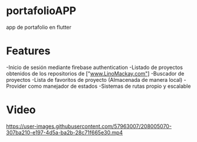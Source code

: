 # portafolioAPP
app de portafolio en flutter

# Features

-Inicio de sesión mediante firebase authentication
-Listado de proyectos obtenidos de los repositorios de ["www.LinoMackay.com"]
-Buscador de proyectos
-Lista de favoritos de proyecto (Almacenada de manera local)
-Provider como manejador de estados
-Sistemas de rutas propio y escalable

# Video

https://user-images.githubusercontent.com/57963007/208005070-307ba210-e197-4d5a-ba2b-28c71f665e30.mp4



